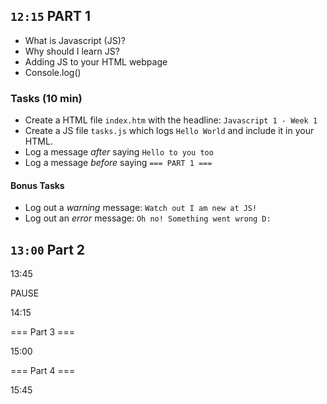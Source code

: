 




##  `12:15` PART 1
* What is Javascript (JS)?
* Why should I learn JS?
* Adding JS to your HTML webpage
* Console.log()



### Tasks (10 min)
* Create a HTML file `index.htm` with the headline: `Javascript 1 - Week 1`
* Create a JS file `tasks.js` which logs `Hello World` and include it in your HTML. 
* Log a message *after* saying `Hello to you too`
* Log a message *before* saying `=== PART 1 ===`

#### Bonus Tasks
* Log out a *warning* message: `Watch out I am new at JS!`
* Log out an *error* message: `Oh no! Something went wrong D:`


## `13:00` Part 2

13:45

PAUSE

14:15

=== Part 3 ===

15:00

=== Part 4 ===

15:45